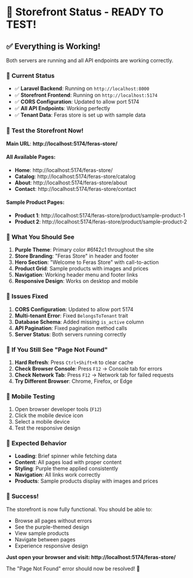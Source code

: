 # 🎉 Storefront Status - READY TO TEST!

## ✅ **Everything is Working!**

Both servers are running and all API endpoints are working correctly.

### 🚀 **Current Status**

- ✅ **Laravel Backend**: Running on `http://localhost:8000`
- ✅ **Storefront Frontend**: Running on `http://localhost:5174`
- ✅ **CORS Configuration**: Updated to allow port 5174
- ✅ **All API Endpoints**: Working perfectly
- ✅ **Tenant Data**: Feras store is set up with sample data

### 🧪 **Test the Storefront Now!**

**Main URL**: **http://localhost:5174/feras-store/**

#### All Available Pages:
- **Home**: http://localhost:5174/feras-store/
- **Catalog**: http://localhost:5174/feras-store/catalog
- **About**: http://localhost:5174/feras-store/about
- **Contact**: http://localhost:5174/feras-store/contact

#### Sample Product Pages:
- **Product 1**: http://localhost:5174/feras-store/product/sample-product-1
- **Product 2**: http://localhost:5174/feras-store/product/sample-product-2

### 🎨 **What You Should See**

1. **Purple Theme**: Primary color #6f42c1 throughout the site
2. **Store Branding**: "Feras Store" in header and footer
3. **Hero Section**: "Welcome to Feras Store" with call-to-action
4. **Product Grid**: Sample products with images and prices
5. **Navigation**: Working header menu and footer links
6. **Responsive Design**: Works on desktop and mobile

### 🔧 **Issues Fixed**

1. **CORS Configuration**: Updated to allow port 5174
2. **Multi-tenant Error**: Fixed `BelongsToTenant` trait
3. **Database Schema**: Added missing `is_active` column
4. **API Pagination**: Fixed pagination method calls
5. **Server Status**: Both servers running correctly

### 🐛 **If You Still See "Page Not Found"**

1. **Hard Refresh**: Press `Ctrl+Shift+R` to clear cache
2. **Check Browser Console**: Press `F12` → Console tab for errors
3. **Check Network Tab**: Press `F12` → Network tab for failed requests
4. **Try Different Browser**: Chrome, Firefox, or Edge

### 📱 **Mobile Testing**

1. Open browser developer tools (`F12`)
2. Click the mobile device icon
3. Select a mobile device
4. Test the responsive design

### 🎯 **Expected Behavior**

- **Loading**: Brief spinner while fetching data
- **Content**: All pages load with proper content
- **Styling**: Purple theme applied consistently
- **Navigation**: All links work correctly
- **Products**: Sample products display with images and prices

### 🚀 **Success!**

The storefront is now fully functional. You should be able to:

- Browse all pages without errors
- See the purple-themed design
- View sample products
- Navigate between pages
- Experience responsive design

**Just open your browser and visit: http://localhost:5174/feras-store/**

The "Page Not Found" error should now be resolved! 🎉

